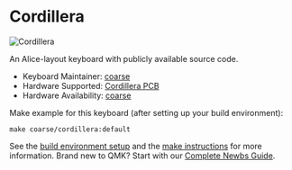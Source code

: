 # Cordillera

![Cordillera](https://i.imgur.com/3VCGsdD.png)

An Alice-layout keyboard with publicly available source code.

* Keyboard Maintainer: [coarse](https://github.com/coarse)
* Hardware Supported: [Cordillera PCB](https://github.com/coarse/cordillera)
* Hardware Availability: [coarse](https://github.com/coarse)

Make example for this keyboard (after setting up your build environment):

    make coarse/cordillera:default

See the [build environment setup](https://docs.qmk.fm/#/getting_started_build_tools) and the [make instructions](https://docs.qmk.fm/#/getting_started_make_guide) for more information. Brand new to QMK? Start with our [Complete Newbs Guide](https://docs.qmk.fm/#/newbs).
